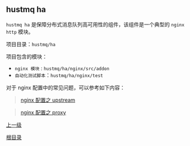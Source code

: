 hustmq ha
--
`hustmq ha` 是保障分布式消息队列高可用性的组件，该组件是一个典型的 `nginx http` 模块。

项目目录：`hustmq/ha`

项目包含的模块：

* `nginx 模块` : `hustmq/ha/nginx/src/addon`
* `自动化测试脚本`：`hustmq/ha/nginx/test`

对于 nginx 配置中的常见问题，可以参考如下内容：

> [nginx 配置之 upstream](http://nginx.org/en/docs/http/ngx_http_upstream_module.html)

> [nginx 配置之 proxy](http://nginx.org/en/docs/http/ngx_http_proxy_module.html)

[上一级](index.md)

[根目录](../index.md)